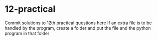 # 12-practical

Commit solutions to 12th practical questions here
If an extra file is to be handled by the program, create a folder and put the file and the python program in that folder
